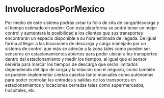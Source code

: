 # InvolucradosPorMexico
Por medio de este sistema podrás crear tu folio de cita de carga/descarga y el tiempo estimado en andén. Con esta plataforma se podrá tener un mejor control y aumentará la posibilidad a los clientes que sus transportes encontrarán un espacio disponible a su hora estimada de llegada. De igual forma al llegar a las locaciones de descarga y carga manejado por un sistema de control que más se adecúe a la zona tales como pueden ser sensores en estacionamientos abiertos para poder ubicar a los transportes dentro del estacionamiento y medir los tiempos, al igual que el sensor serviría para marcar los tiempos de descarga que serán limitados dependiendo del tipo de carga y la relación con el negocio, como también se pueden implementar ciertas casetas tanto manuales como autónomas para poder controlar las entradas y salidas de los transportes en estacionamientos y locaciones cerradas tales como supermercados, hospitales, etc.
